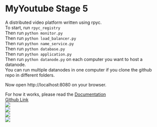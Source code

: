 # MyYoutube Stage 5
A distributed video platform written using rpyc.  
To start, run `rpyc_registry`  
Then run `python monitor.py`  
Then run `python load_balancer.py`  
Then run `python name_service.py`  
Then run `python database.py`  
Then run `python application.py`  
Then run `python datanode.py` on each computer you want to host a datanode.  
You can run multiple datanodes in one computer if you clone the github repo in different folders.

Now open http://localhost:8080 on your browser.  

For how it works, please read the [Documentation](MyYoutube%20-%20Entrega%205.pdf)  
[Github Link](https://github.com/gustavomoura628/MyYoutube-Entrega5)  
![](screenshot_2.png)  
![](screenshot_1.png)  
![](screenshot_0.png)  
![](architecture.png)  
